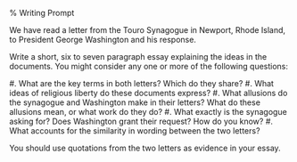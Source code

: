 % Writing Prompt

We have read a letter from the Touro Synagogue in Newport, Rhode Island,
to President George Washington and his response. 

Write a short, six to seven paragraph essay explaining the ideas in the
documents. You might consider any one or more of the following
questions:

#.  What are the key terms in both letters? Which do they share?
#.  What ideas of religious liberty do these documents express?
#.  What allusions do the synagogue and Washington make in their
    letters? What do these allusions mean, or what work do they do?
#.  What exactly is the synagogue asking for? Does Washington grant
    their request? How do you know?
#.  What accounts for the similarity in wording between the two letters?

You should use quotations from the two letters as evidence in your
essay.
